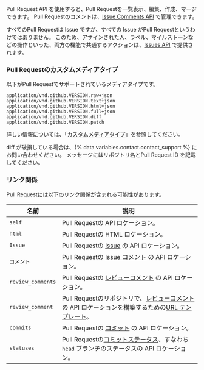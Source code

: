 Pull Request API を使用すると、Pull Requestを一覧表示、編集、作成、マージできます。 Pull Requestのコメントは、[Issue Comments API](/rest/reference/issues#comments) で管理できます。

すべてのPull Requestは Issue ですが、すべての Issue がPull Requestというわけではありません。 このため、アサインされた人、ラベル、マイルストーンなどの操作といった、両方の機能で共通するアクションは、[Issues API](/rest/reference/issues) で提供されます。

### Pull Requestのカスタムメディアタイプ

以下がPull Requestでサポートされているメディアタイプです。

    application/vnd.github.VERSION.raw+json
    application/vnd.github.VERSION.text+json
    application/vnd.github.VERSION.html+json
    application/vnd.github.VERSION.full+json
    application/vnd.github.VERSION.diff
    application/vnd.github.VERSION.patch

詳しい情報については、「[カスタムメディアタイプ](/rest/overview/media-types)」を参照してください。

diff が破損している場合は、{% data variables.contact.contact_support %} にお問い合わせください。 メッセージにはリポジトリ名とPull Request ID を記載してください。

### リンク関係

Pull Requestには以下のリンク関係が含まれる可能性があります。

| 名前                | 説明                                                                                                                |
| ----------------- | ----------------------------------------------------------------------------------------------------------------- |
| `self`            | Pull Requestの API ロケーション。                                                                                         |
| `html`            | Pull Requestの HTML ロケーション。                                                                                        |
| `Issue`           | Pull Requestの [Issue](/rest/reference/issues) の API ロケーション。                                                       |
| `コメント`            | Pull Requestの [Issue コメント](/rest/reference/issues#comments) の API ロケーション。                                         |
| `review_comments` | Pull Requestの [レビューコメント](/rest/reference/pulls#comments) の API ロケーション。                                            |
| `review_comment`  | Pull Requestのリポジトリで、[レビューコメント](/rest/reference/pulls#comments)の API ロケーションを構築するための[URL テンプレート](/rest#hypermedia)。 |
| `commits`         | Pull Requestの [コミット](#list-commits-on-a-pull-request) の API ロケーション。                                               |
| `statuses`        | Pull Requestの[コミットステータス](/rest/reference/commits#commit-statuses)、すなわち`head` ブランチのステータスの API ロケーション。              |

